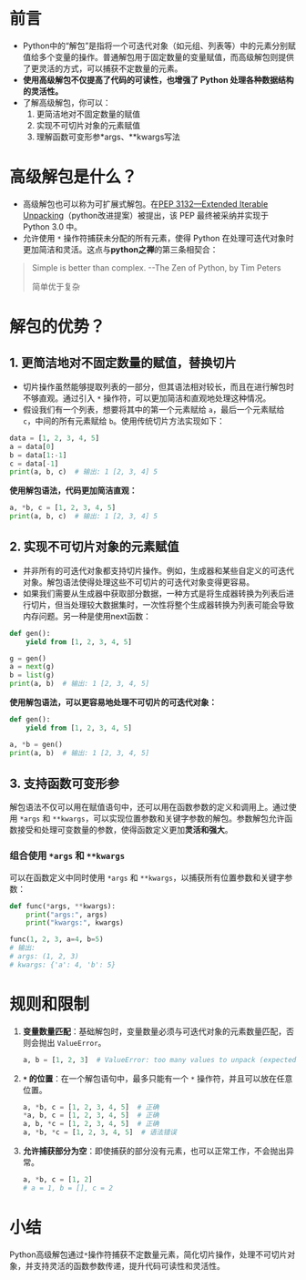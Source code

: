 # 前言

- Python中的“解包”是指将一个可迭代对象（如元组、列表等）中的元素分别赋值给多个变量的操作。普通解包用于固定数量的变量赋值，而高级解包则提供了更灵活的方式，可以捕获不定数量的元素。
- **使用高级解包不仅提高了代码的可读性，也增强了 Python 处理各种数据结构的灵活性。**
- 了解高级解包，你可以： 
    1. 更简洁地对不固定数量的赋值 
    2. 实现不可切片对象的元素赋值
    3. 理解函数可变形参*args、**kwargs写法 

# 高级解包是什么？
- 高级解包也可以称为可扩展式解包。在[PEP 3132—Extended Iterable Unpacking](https://peps.python.org/pep-3132/)（python改进提案）被提出，该 PEP 最终被采纳并实现于 Python 3.0 中。
- 允许使用 `*` 操作符捕获未分配的所有元素，使得 Python 在处理可迭代对象时更加简洁和灵活。这点与**python之禅**的第三条相契合：
> Simple is better than complex.      --The Zen of Python, by Tim Peters
> 
> 简单优于复杂


# 解包的优势？

## 1. **更简洁地对不固定数量的赋值，替换切片**

- 切片操作虽然能够提取列表的一部分，但其语法相对较长，而且在进行解包时不够直观。通过引入 `*` 操作符，可以更加简洁和直观地处理这种情况。
- 假设我们有一个列表，想要将其中的第一个元素赋给 `a`，最后一个元素赋给 `c`，中间的所有元素赋给 `b`。使用传统切片方法实现如下：

```python
data = [1, 2, 3, 4, 5]
a = data[0]
b = data[1:-1]
c = data[-1]
print(a, b, c)  # 输出: 1 [2, 3, 4] 5
```

**使用解包语法，代码更加简洁直观：**

```python
a, *b, c = [1, 2, 3, 4, 5]
print(a, b, c)  # 输出: 1 [2, 3, 4] 5
```

## 2. **实现不可切片对象的元素赋值**

- 并非所有的可迭代对象都支持切片操作。例如，生成器和某些自定义的可迭代对象。解包语法使得处理这些不可切片的可迭代对象变得更容易。
- 如果我们需要从生成器中获取部分数据，一种方式是将生成器转换为列表后进行切片，但当处理较大数据集时，一次性将整个生成器转换为列表可能会导致内存问题。另一种是使用next函数：
```python
def gen():
    yield from [1, 2, 3, 4, 5]

g = gen()
a = next(g)
b = list(g)
print(a, b)  # 输出: 1 [2, 3, 4, 5]

```

**使用解包语法，可以更容易地处理不可切片的可迭代对象：**

```python
def gen():
    yield from [1, 2, 3, 4, 5]

a, *b = gen()
print(a, b)  # 输出: 1 [2, 3, 4, 5]
```

## 3. 支持函数可变形参
解包语法不仅可以用在赋值语句中，还可以用在函数参数的定义和调用上。通过使用 `*args` 和 `**kwargs`，可以实现位置参数和关键字参数的解包。参数解包允许函数接受和处理可变数量的参数，使得函数定义更加**灵活和强大**。

### 组合使用 `*args` 和 `**kwargs`

可以在函数定义中同时使用 `*args` 和 `**kwargs`，以捕获所有位置参数和关键字参数：

```python
def func(*args, **kwargs):
    print("args:", args)
    print("kwargs:", kwargs)

func(1, 2, 3, a=4, b=5)
# 输出:
# args: (1, 2, 3)
# kwargs: {'a': 4, 'b': 5}
```

# 规则和限制

1. **变量数量匹配**：基础解包时，变量数量必须与可迭代对象的元素数量匹配，否则会抛出 `ValueError`。

    ```python
    a, b = [1, 2, 3]  # ValueError: too many values to unpack (expected 2)
    ```

2. **`*` 的位置**：在一个解包语句中，最多只能有一个 `*` 操作符，并且可以放在任意位置。

    ```python
    a, *b, c = [1, 2, 3, 4, 5]  # 正确
    *a, b, c = [1, 2, 3, 4, 5]  # 正确
    a, b, *c = [1, 2, 3, 4, 5]  # 正确
    a, *b, *c = [1, 2, 3, 4, 5]  # 语法错误
    ```

3. **允许捕获部分为空**：即使捕获的部分没有元素，也可以正常工作，不会抛出异常。

    ```python
    a, *b, c = [1, 2]
    # a = 1, b = [], c = 2
    ```

# 小结
Python高级解包通过`*`操作符捕获不定数量元素，简化切片操作，处理不可切片对象，并支持灵活的函数参数传递，提升代码可读性和灵活性。